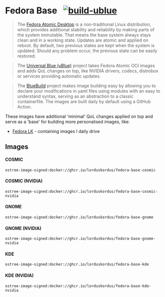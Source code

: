 # Fedora Base &nbsp; [![build-ublue](https://github.com/lorduskordus/fedora-base/actions/workflows/build.yml/badge.svg)](https://github.com/lorduskordus/fedora-base/actions/workflows/build.yml)

> The [Fedora Atomic Desktop](https://fedoraproject.org/atomic-desktops/) is a non-traditional Linux distribution, which provides additional stability and reliability by making parts of the system immutable. That means the base system always stays clean and in a working state. Updates are atomic and applied on reboot. By default, two previous states are kept when the system is updated. Should any problem occur, the previous state can be easily restored.

> The [Universal Blue (uBlue)](https://universal-blue.org/) project takes Fedora Atomic OCI images and adds QoL changes on top, like NVIDIA drivers, codecs, distrobox or services providing automatic updates.

> The [BlueBuild](https://blue-build.org/) project makes image building easy by allowing you to declare your modifications in yaml files using modules with an easy to understand syntax, serving as an abstraction to a classic containerfile. The images are built daily by default using a GitHub Action.

These images have additional 'minimal' QoL changes applied on top and serve as a 'base' for building more personalised images, like:

* [Fedora LK](https://github.com/lorduskordus/fedora-lk) - containing images I daily drive

## Images

#### COSMIC
```
ostree-image-signed:docker://ghcr.io/lorduskordus/fedora-base-cosmic
```
#### COSMIC (NVIDIA)
```
ostree-image-signed:docker://ghcr.io/lorduskordus/fedora-base-cosmic-nvidia
```
#### GNOME
```
ostree-image-signed:docker://ghcr.io/lorduskordus/fedora-base-gnome
```
#### GNOME (NVIDIA)
```
ostree-image-signed:docker://ghcr.io/lorduskordus/fedora-base-gnome-nvidia
```
#### KDE
```
ostree-image-signed:docker://ghcr.io/lorduskordus/fedora-base-kde
```
#### KDE (NVIDIA)
```
ostree-image-signed:docker://ghcr.io/lorduskordus/fedora-base-kde-nvidia
```
